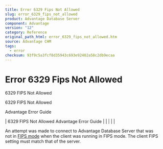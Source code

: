 ```yaml
---
title: Error 6329 Fips Not Allowed
slug: error_6329_fips_not_allowed
product: Advantage Database Server
component: Advantage
version: "12"
category: Reference
original_path_html: error_6329_fips_not_allowed.htm
source: Advantage CHM
tags:
  - error
checksum: 93f9c5a3fcf8d35943c693e92402a58c2db9ecaa
---
```


# Error 6329 Fips Not Allowed

6329 FIPS Not Allowed

6329 FIPS Not Allowed

Advantage Error Guide

| 6329 FIPS Not Allowed  Advantage Error Guide |  |  |  |  |

An attempt was made to connect to Advantage Database Server that was not in [FIPS mode](master_fips.md) when the client was running in FIPS mode. The client FIPS setting must match that of the server.
